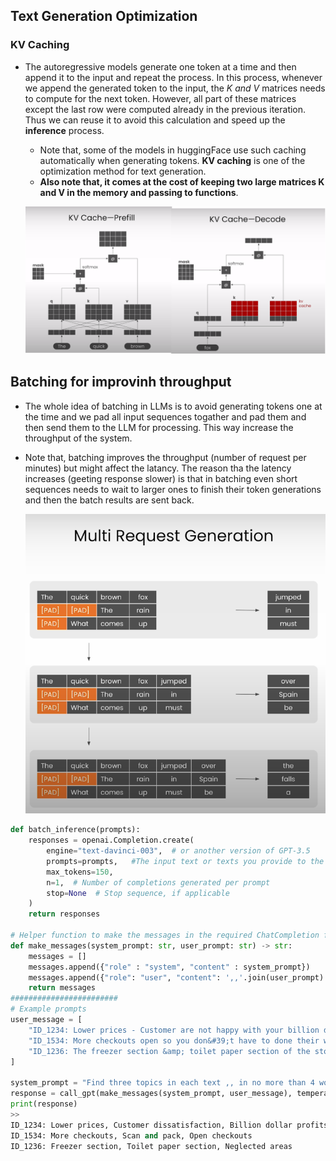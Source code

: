 ## Text Generation Optimization

### KV Caching
+ The autoregressive models generate one token at a time and then append it to the input and repeat the process. In this process, whenever we append the generated token to the input,
the __K_ and _V__ matrices needs to compute for the next token. However, all part of these matrices except the last row were computed already in the previous iteration. Thus we can reuse it to avoid this calculation
and speed up the __inference__ process.
  + Note that, some of the models in huggingFace use such caching automatically when generating tokens. __KV caching__ is one of the optimization method for text generation.
  +  __Also note that, it comes at the cost of keeping two large matrices K and V in the memory and passing to functions__.
 
  ![](https://github.com/farbodtaymouri/Books-Papers/blob/main/DP_AI/Efficiently%20Serving%20LLMs/image/KV_caching.png)

## Batching for improvinh throughput
+ The whole idea of batching in LLMs is to avoid generating tokens one at the time and we pad all input sequences togather and pad them and then send them to the LLM for processing. This way increase the throughput of the system.
+ Note that, batching improves the throughput (number of request per minutes) but might affect the latancy. The reason tha the latency increases (geeting response slower) is that in batching even short sequences needs to wait to larger ones to finish their token generations and then the batch results are sent back.

  ![](https://github.com/farbodtaymouri/Books-Papers/blob/main/DP_AI/Efficiently%20Serving%20LLMs/image/batch_llm.png)

```python
def batch_inference(prompts):
    responses = openai.Completion.create(
        engine="text-davinci-003",  # or another version of GPT-3.5
        prompts=prompts,   #The input text or texts you provide to the model. You can provide a single string or a list of strings for batch processing.
        max_tokens=150,
        n=1,  # Number of completions generated per prompt
        stop=None  # Stop sequence, if applicable
    )
    return responses

# Helper function to make the messages in the required ChatCompletion format
def make_messages(system_prompt: str, user_prompt: str) -> str:
    messages = []
    messages.append({"role" : "system", "content" : system_prompt})
    messages.append({"role": "user", "content": ',,'.join(user_prompt) })
    return messages
########################
# Example prompts
user_message = [
    "ID_1234: Lower prices - Customer are not happy with your billion dollar profits.",
    "ID_1534: More checkouts open so you don&#39;t have to done their work by scanning and packing your own groceries",
    "ID_1236: The freezer section &amp; toilet paper section of the store looks and feels like they&#39;ve been neglected compared to other areas of the store."
]

system_prompt = "Find three topics in each text ,, in no more than 4 words. Keep the Ids in the output"
response = call_gpt(make_messages(system_prompt, user_message), temperature=0.1)
print(response)
>>
ID_1234: Lower prices, Customer dissatisfaction, Billion dollar profits
ID_1534: More checkouts, Scan and pack, Open checkouts
ID_1236: Freezer section, Toilet paper section, Neglected areas

